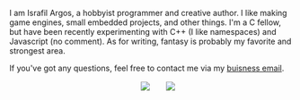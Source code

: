 I am Israfil Argos, a hobbyist programmer and creative author. I like making game engines, small embedded projects, and other things. I'm a C fellow, but have been recently experimenting with C++ (I like namespaces) and Javascript (no comment). As for writing, fantasy is probably my favorite and strongest area.

If you've got any questions, feel free to contact me via my [buisness email](mailto:israfiel_buisness.nearly025@passfwd.com).

<div align="center">
      <img align="center" src="https://github-readme-stats.vercel.app/api?username=israfiel-a&theme=dark&show_icons=true&card_width=300&custom_title=Statistics" hspace="25">
      <img align="center" src="https://github-readme-stats.vercel.app/api/top-langs/?username=israfiel-a&theme=dark&layout=compact">
</div>
